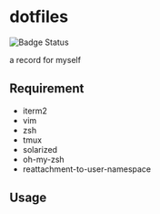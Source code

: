 
# dotfiles

![Badge Status](https://services-as-a-ci)

a record for myself


## Requirement

- iterm2
- vim
- zsh
- tmux 
- solarized
- oh-my-zsh
- reattachment-to-user-namespace

## Usage

